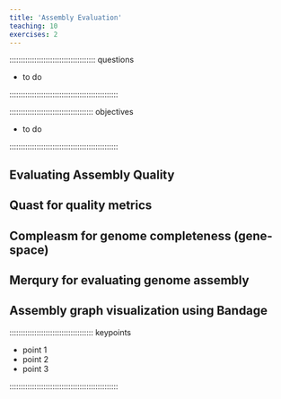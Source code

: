 ```yaml
---
title: 'Assembly Evaluation'
teaching: 10
exercises: 2
---
```


:::::::::::::::::::::::::::::::::::::: questions 

- to do


::::::::::::::::::::::::::::::::::::::::::::::::

::::::::::::::::::::::::::::::::::::: objectives

- to do

::::::::::::::::::::::::::::::::::::::::::::::::

## Evaluating Assembly Quality


## Quast for quality metrics


## Compleasm for genome completeness (gene-space)


## Merqury for evaluating genome assembly


## Assembly graph visualization using Bandage



::::::::::::::::::::::::::::::::::::: keypoints 


- point 1
- point 2
- point 3

::::::::::::::::::::::::::::::::::::::::::::::::



